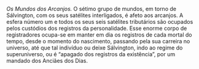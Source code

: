 ﻿*Os Mundos dos Arcanjos.* O sétimo grupo de mundos, em torno de Sálvington, com os seus satélites interligados, é afeto aos arcanjos. A esfera número um e todos os seus seis satélites tributários são ocupados pelos custódios dos registros da personalidade. Esse enorme corpo de registradores ocupa-se em manter em dia os registros de cada mortal do tempo, desde o momento do nascimento, passando pela sua carreira no universo, até que tal indivíduo ou deixe Sálvington, indo ao regime do superuniverso, ou é “apagado dos registros da existência”, por um mandado dos Anciães dos Dias.
